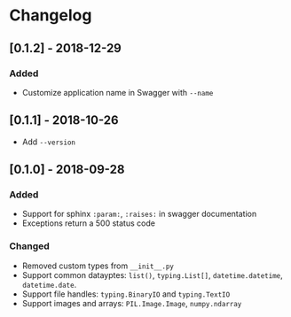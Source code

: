 # Changelog

## [0.1.2] - 2018-12-29
### Added
- Customize application name in Swagger with `--name`

## [0.1.1] - 2018-10-26
- Add `--version`

## [0.1.0] - 2018-09-28
### Added
- Support for sphinx `:param:`, `:raises:` in swagger documentation
- Exceptions return a 500 status code

### Changed
- Removed custom types from `__init__.py`
- Support common datayptes: `list()`, `typing.List[]`, `datetime.datetime`, `datetime.date`.
- Support file handles: `typing.BinaryIO` and `typing.TextIO`
- Support images and arrays: `PIL.Image.Image`, `numpy.ndarray`
